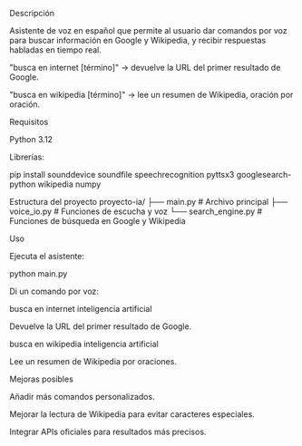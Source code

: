 Descripción

Asistente de voz en español que permite al usuario dar comandos por voz para buscar información en Google y Wikipedia, y recibir respuestas habladas en tiempo real.

"busca en internet [término]" → devuelve la URL del primer resultado de Google.

"busca en wikipedia [término]" → lee un resumen de Wikipedia, oración por oración.

Requisitos

Python 3.12

Librerías:

pip install sounddevice soundfile speechrecognition pyttsx3 googlesearch-python wikipedia numpy

Estructura del proyecto
proyecto-ia/
├── main.py          # Archivo principal
├── voice_io.py      # Funciones de escucha y voz
└── search_engine.py # Funciones de búsqueda en Google y Wikipedia

Uso

Ejecuta el asistente:

python main.py


Di un comando por voz:

busca en internet inteligencia artificial


Devuelve la URL del primer resultado de Google.

busca en wikipedia inteligencia artificial


Lee un resumen de Wikipedia por oraciones.

Mejoras posibles

Añadir más comandos personalizados.

Mejorar la lectura de Wikipedia para evitar caracteres especiales.

Integrar APIs oficiales para resultados más precisos.
